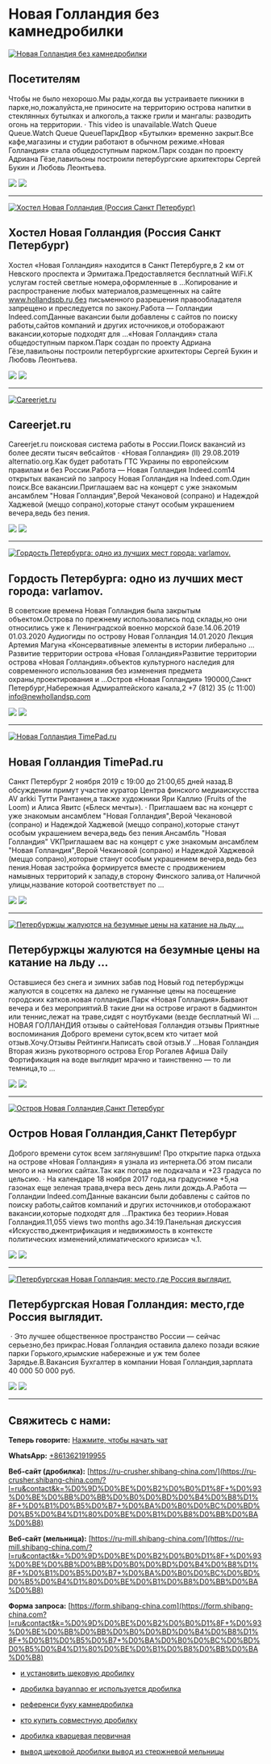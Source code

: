 # Новая Голландия без камнедробилки

<a href="https://swt.shibang-china.com/?l=ru&img&k=%D0%9D%D0%BE%D0%B2%D0%B0%D1%8F+%D0%93%D0%BE%D0%BB%D0%BB%D0%B0%D0%BD%D0%B4%D0%B8%D1%8F+%D0%B1%D0%B5%D0%B7+%D0%BA%D0%B0%D0%BC%D0%BD%D0%B5%D0%B4%D1%80%D0%BE%D0%B1%D0%B8%D0%BB%D0%BA%D0%B8" target="_blank">![Новая Голландия без камнедробилки](http://static.shibang-china.com/all-800x300/978.jpg)</a>

## Посетителям
Чтобы не было нехорошо.Мы рады,когда вы устраиваете пикники в парке,но,пожалуйста,не приносите на территорию острова напитки в стеклянных бутылках и алкоголь,а также грили и мангалы: разводить огонь на территории.&nbsp;&#0183;&#32;This video is unavailable.Watch Queue Queue.Watch Queue QueueПаркДвор &#171;Бутылки&#187; временно закрыт.Все кафе,магазины и студии работают в обычном режиме.&#171;Новая Голландия&#187; стала общедоступным парком.Парк создан по проекту Адриана Гёзе,павильоны построили петербургские архитекторы Сергей Букин и Любовь Леонтьева.


<a href="https://whatsapp.shibangsoft.com/WhatsApp.php" target="_blank" title="WhatsApp">![](http://static.shibang-china.com/icon/whatsapp.png)</a> <a href="https://swt.shibang-china.com/?l=ru&icon&k=%D0%9D%D0%BE%D0%B2%D0%B0%D1%8F+%D0%93%D0%BE%D0%BB%D0%BB%D0%B0%D0%BD%D0%B4%D0%B8%D1%8F+%D0%B1%D0%B5%D0%B7+%D0%BA%D0%B0%D0%BC%D0%BD%D0%B5%D0%B4%D1%80%D0%BE%D0%B1%D0%B8%D0%BB%D0%BA%D0%B8" target="_blank">![](http://static.shibang-china.com/icon/chat-ru.png)</a>

---

<a href="https://swt.shibang-china.com/?l=ru&img&k=%D0%9D%D0%BE%D0%B2%D0%B0%D1%8F+%D0%93%D0%BE%D0%BB%D0%BB%D0%B0%D0%BD%D0%B4%D0%B8%D1%8F+%D0%B1%D0%B5%D0%B7+%D0%BA%D0%B0%D0%BC%D0%BD%D0%B5%D0%B4%D1%80%D0%BE%D0%B1%D0%B8%D0%BB%D0%BA%D0%B8" target="_blank">![Хостел Новая Голландия (Россия Санкт Петербург)](http://static.shibang-china.com/all-800x300/1286.jpg)</a>

## Хостел Новая Голландия (Россия Санкт Петербург)
Хостел &#171;Новая Голландия&#187; находится в Санкт Петербурге,в 2 км от Невского проспекта и Эрмитажа.Предоставляется бесплатный WiFi.К услугам гостей светлые номера,оформленные в …Копирование и распространение любых материалов,размещенных на сайте www.hollandspb.ru,без письменного разрешения правообладателя запрещено и преследуется по закону.Работа — Голландии Indeed.comДанные вакансии были добавлены с сайтов по поиску работы,сайтов компаний и других источников,и отоборажают вакансии,которые подходят для …&#171;Новая Голландия&#187; стала общедоступным парком.Парк создан по проекту Адриана Гёзе,павильоны построили петербургские архитекторы Сергей Букин и Любовь Леонтьева.


<a href="https://whatsapp.shibangsoft.com/WhatsApp.php" target="_blank" title="WhatsApp">![](http://static.shibang-china.com/icon/whatsapp.png)</a> <a href="https://swt.shibang-china.com/?l=ru&icon&k=%D0%9D%D0%BE%D0%B2%D0%B0%D1%8F+%D0%93%D0%BE%D0%BB%D0%BB%D0%B0%D0%BD%D0%B4%D0%B8%D1%8F+%D0%B1%D0%B5%D0%B7+%D0%BA%D0%B0%D0%BC%D0%BD%D0%B5%D0%B4%D1%80%D0%BE%D0%B1%D0%B8%D0%BB%D0%BA%D0%B8" target="_blank">![](http://static.shibang-china.com/icon/chat-ru.png)</a>

---

<a href="https://swt.shibang-china.com/?l=ru&img&k=%D0%9D%D0%BE%D0%B2%D0%B0%D1%8F+%D0%93%D0%BE%D0%BB%D0%BB%D0%B0%D0%BD%D0%B4%D0%B8%D1%8F+%D0%B1%D0%B5%D0%B7+%D0%BA%D0%B0%D0%BC%D0%BD%D0%B5%D0%B4%D1%80%D0%BE%D0%B1%D0%B8%D0%BB%D0%BA%D0%B8" target="_blank">![Careerjet.ru](http://static.shibang-china.com/all-800x300/494.jpg)</a>

## Careerjet.ru
Careerjet.ru поисковая система работы в России.Поиск вакансий из более десяти тысяч вебсайтов&nbsp;&#0183;&#32;&#171;Новая Голландия&#187; (II) 29.08.2019 alternatio.org.Как будет работать ГТС Украины по европейским правилам и без России.Работа — Новая Голландия Indeed.com14 открытых вакансий по запросу Новая Голландия на Indeed.com.Один поиск.Все вакансии.Приглашаем вас на концерт с уже знакомым ансамблем &quot;Новая Голландия&quot;,Верой Чекановой (сопрано) и Надеждой Хаджевой (меццо сопрано),которые станут особым украшением вечера,ведь без пения.


<a href="https://whatsapp.shibangsoft.com/WhatsApp.php" target="_blank" title="WhatsApp">![](http://static.shibang-china.com/icon/whatsapp.png)</a> <a href="https://swt.shibang-china.com/?l=ru&icon&k=%D0%9D%D0%BE%D0%B2%D0%B0%D1%8F+%D0%93%D0%BE%D0%BB%D0%BB%D0%B0%D0%BD%D0%B4%D0%B8%D1%8F+%D0%B1%D0%B5%D0%B7+%D0%BA%D0%B0%D0%BC%D0%BD%D0%B5%D0%B4%D1%80%D0%BE%D0%B1%D0%B8%D0%BB%D0%BA%D0%B8" target="_blank">![](http://static.shibang-china.com/icon/chat-ru.png)</a>

---

<a href="https://swt.shibang-china.com/?l=ru&img&k=%D0%9D%D0%BE%D0%B2%D0%B0%D1%8F+%D0%93%D0%BE%D0%BB%D0%BB%D0%B0%D0%BD%D0%B4%D0%B8%D1%8F+%D0%B1%D0%B5%D0%B7+%D0%BA%D0%B0%D0%BC%D0%BD%D0%B5%D0%B4%D1%80%D0%BE%D0%B1%D0%B8%D0%BB%D0%BA%D0%B8" target="_blank">![Гордость Петербурга: одно из лучших мест города: varlamov.](http://static.shibang-china.com/all-800x300/95.jpg)</a>

## Гордость Петербурга: одно из лучших мест города: varlamov.
В советские времена Новая Голландия была закрытым объектом.Острова по прежнему использовались под склады,но они относились уже к Ленинградской военно морской базе.14.06.2019 01.03.2020 Аудиогиды по острову Новая Голландия 14.01.2020 Лекция Артемия Магуна &#171;Консервативные элементы в истории либерально …Развитие территории острова &#171;Новая Голландия&#187;Развитие территории острова &#171;Новая Голландия&#187;.объектов культурного наследия для современного использования без изменения предмета охраны,проектирования и …Остров &#171;Новая Голландия&#187; 190000,Санкт Петербург,Набережная Адмиралтейского канала,2 +7 (812) 35 (с 11:00) info@newhollandsp.com


<a href="https://whatsapp.shibangsoft.com/WhatsApp.php" target="_blank" title="WhatsApp">![](http://static.shibang-china.com/icon/whatsapp.png)</a> <a href="https://swt.shibang-china.com/?l=ru&icon&k=%D0%9D%D0%BE%D0%B2%D0%B0%D1%8F+%D0%93%D0%BE%D0%BB%D0%BB%D0%B0%D0%BD%D0%B4%D0%B8%D1%8F+%D0%B1%D0%B5%D0%B7+%D0%BA%D0%B0%D0%BC%D0%BD%D0%B5%D0%B4%D1%80%D0%BE%D0%B1%D0%B8%D0%BB%D0%BA%D0%B8" target="_blank">![](http://static.shibang-china.com/icon/chat-ru.png)</a>

---

<a href="https://swt.shibang-china.com/?l=ru&img&k=%D0%9D%D0%BE%D0%B2%D0%B0%D1%8F+%D0%93%D0%BE%D0%BB%D0%BB%D0%B0%D0%BD%D0%B4%D0%B8%D1%8F+%D0%B1%D0%B5%D0%B7+%D0%BA%D0%B0%D0%BC%D0%BD%D0%B5%D0%B4%D1%80%D0%BE%D0%B1%D0%B8%D0%BB%D0%BA%D0%B8" target="_blank">![Новая Голландия TimePad.ru](http://static.shibang-china.com/all-800x300/492.jpg)</a>

## Новая Голландия TimePad.ru
Санкт Петербург 2 ноября 2019 c 19:00 до 21:00,65 дней назад.В обсуждении примут участие куратор Центра финского медиаискусства AV arkki Тутти Рантанен,а также художники Яри Каллио (Fruits of the Loom) и Алиса Явитс (&#171;Блеск мечты&#187;).&nbsp;&#0183;&#32;Приглашаем вас на концерт с уже знакомым ансамблем &quot;Новая Голландия&quot;,Верой Чекановой (сопрано) и Надеждой Хаджевой (меццо сопрано),которые станут особым украшением вечера,ведь без пения.Ансамбль &quot;Новая Голландия&quot; VKПриглашаем вас на концерт с уже знакомым ансамблем &quot;Новая Голландия&quot;,Верой Чекановой (сопрано) и Надеждой Хаджевой (меццо сопрано),которые станут особым украшением вечера,ведь без пения.Новая застройка формируется вместе с продвижением намывных территорий к западу,в сторону Финского залива,от Наличной улицы,название которой соответствует по …


<a href="https://whatsapp.shibangsoft.com/WhatsApp.php" target="_blank" title="WhatsApp">![](http://static.shibang-china.com/icon/whatsapp.png)</a> <a href="https://swt.shibang-china.com/?l=ru&icon&k=%D0%9D%D0%BE%D0%B2%D0%B0%D1%8F+%D0%93%D0%BE%D0%BB%D0%BB%D0%B0%D0%BD%D0%B4%D0%B8%D1%8F+%D0%B1%D0%B5%D0%B7+%D0%BA%D0%B0%D0%BC%D0%BD%D0%B5%D0%B4%D1%80%D0%BE%D0%B1%D0%B8%D0%BB%D0%BA%D0%B8" target="_blank">![](http://static.shibang-china.com/icon/chat-ru.png)</a>

---

<a href="https://swt.shibang-china.com/?l=ru&img&k=%D0%9D%D0%BE%D0%B2%D0%B0%D1%8F+%D0%93%D0%BE%D0%BB%D0%BB%D0%B0%D0%BD%D0%B4%D0%B8%D1%8F+%D0%B1%D0%B5%D0%B7+%D0%BA%D0%B0%D0%BC%D0%BD%D0%B5%D0%B4%D1%80%D0%BE%D0%B1%D0%B8%D0%BB%D0%BA%D0%B8" target="_blank">![Петербуржцы жалуются на безумные цены на катание на льду …](http://static.shibang-china.com/all-800x300/1178.jpg)</a>

## Петербуржцы жалуются на безумные цены на катание на льду …
Оставшиеся без снега и зимних забав под Новый год петербуржцы жалуются в соцсетях на далеко не гуманные цены на посещение городских катков.новая голландия.Парк &#171;Новая Голландия&#187;.Бывают вечера и без мероприятий.В такие дни на острове играют в бадминтон или теннис,лежат на траве,сидят с ноутбуками (везде бесплатный Wi …НОВАЯ ГОЛЛАНДИЯ отзывы о сайтеНовая Голландия отзывы Приятные воспоминания Доброго времени суток,всем кто читает мой отзыв.Хочу.Отзывы Рейтинги.Написать свой отзыв.У …Новая Голландия Вторая жизнь рукотворного острова Егор Рогалев Афиша Daily Фортификация на воде выглядит мрачно и таинственно — то ли темница,то …


<a href="https://whatsapp.shibangsoft.com/WhatsApp.php" target="_blank" title="WhatsApp">![](http://static.shibang-china.com/icon/whatsapp.png)</a> <a href="https://swt.shibang-china.com/?l=ru&icon&k=%D0%9D%D0%BE%D0%B2%D0%B0%D1%8F+%D0%93%D0%BE%D0%BB%D0%BB%D0%B0%D0%BD%D0%B4%D0%B8%D1%8F+%D0%B1%D0%B5%D0%B7+%D0%BA%D0%B0%D0%BC%D0%BD%D0%B5%D0%B4%D1%80%D0%BE%D0%B1%D0%B8%D0%BB%D0%BA%D0%B8" target="_blank">![](http://static.shibang-china.com/icon/chat-ru.png)</a>

---

<a href="https://swt.shibang-china.com/?l=ru&img&k=%D0%9D%D0%BE%D0%B2%D0%B0%D1%8F+%D0%93%D0%BE%D0%BB%D0%BB%D0%B0%D0%BD%D0%B4%D0%B8%D1%8F+%D0%B1%D0%B5%D0%B7+%D0%BA%D0%B0%D0%BC%D0%BD%D0%B5%D0%B4%D1%80%D0%BE%D0%B1%D0%B8%D0%BB%D0%BA%D0%B8" target="_blank">![Остров Новая Голландия,Санкт Петербург](http://static.shibang-china.com/all-800x300/579.jpg)</a>

## Остров Новая Голландия,Санкт Петербург
Доброго времени суток всем заглянувшим! Про открытие парка отдыха на острове &#171;Новая Голландия&#187; я узнала из интернета.Об этом писали много и на многих сайтах.Так как погода не подкачала и +23 градуса по цельсию.&nbsp;&#0183;&#32;На календаре 18 ноября 2017 года,на градуснике +5,на газонах еще зеленая трава,вчера весь день лили дождь.А.Работа — Голландии Indeed.comДанные вакансии были добавлены с сайтов по поиску работы,сайтов компаний и других источников,и отоборажают вакансии,которые подходят для …Практика без теории&#187;.Новая Голландия.11,055 views two months ago.34:19.Панельная дискуссия &#171;Искусство,джентрификация и недвижимость в контексте политических изменений,климатического кризиса&#187; ч.1.


<a href="https://whatsapp.shibangsoft.com/WhatsApp.php" target="_blank" title="WhatsApp">![](http://static.shibang-china.com/icon/whatsapp.png)</a> <a href="https://swt.shibang-china.com/?l=ru&icon&k=%D0%9D%D0%BE%D0%B2%D0%B0%D1%8F+%D0%93%D0%BE%D0%BB%D0%BB%D0%B0%D0%BD%D0%B4%D0%B8%D1%8F+%D0%B1%D0%B5%D0%B7+%D0%BA%D0%B0%D0%BC%D0%BD%D0%B5%D0%B4%D1%80%D0%BE%D0%B1%D0%B8%D0%BB%D0%BA%D0%B8" target="_blank">![](http://static.shibang-china.com/icon/chat-ru.png)</a>

---

<a href="https://swt.shibang-china.com/?l=ru&img&k=%D0%9D%D0%BE%D0%B2%D0%B0%D1%8F+%D0%93%D0%BE%D0%BB%D0%BB%D0%B0%D0%BD%D0%B4%D0%B8%D1%8F+%D0%B1%D0%B5%D0%B7+%D0%BA%D0%B0%D0%BC%D0%BD%D0%B5%D0%B4%D1%80%D0%BE%D0%B1%D0%B8%D0%BB%D0%BA%D0%B8" target="_blank">![Петербургская Новая Голландия: место,где Россия выглядит.](http://static.shibang-china.com/all-800x300/322.jpg)</a>

## Петербургская Новая Голландия: место,где Россия выглядит.
&nbsp;&#0183;&#32;Это лучшее общественное пространство России — сейчас серьезно,без прикрас.Новая Голландия оставила далеко позади всякие парки Горького,крымские набережные и уж тем более Зарядье.В.Вакансия Бухгалтер в компании Новая Голландия,зарплата 40 000 50 000 руб.

<a href="https://whatsapp.shibangsoft.com/WhatsApp.php" target="_blank" title="WhatsApp">![](http://static.shibang-china.com/icon/whatsapp.png)</a> <a href="https://swt.shibang-china.com/?l=ru&icon&k=%D0%9D%D0%BE%D0%B2%D0%B0%D1%8F+%D0%93%D0%BE%D0%BB%D0%BB%D0%B0%D0%BD%D0%B4%D0%B8%D1%8F+%D0%B1%D0%B5%D0%B7+%D0%BA%D0%B0%D0%BC%D0%BD%D0%B5%D0%B4%D1%80%D0%BE%D0%B1%D0%B8%D0%BB%D0%BA%D0%B8" target="_blank">![](http://static.shibang-china.com/icon/chat-ru.png)</a>

---
## Свяжитесь с нами:

**Теперь говорите:** [Нажмите, чтобы начать чат](https://swt.shibang-china.com?l=ru&contact&k=%D0%9D%D0%BE%D0%B2%D0%B0%D1%8F+%D0%93%D0%BE%D0%BB%D0%BB%D0%B0%D0%BD%D0%B4%D0%B8%D1%8F+%D0%B1%D0%B5%D0%B7+%D0%BA%D0%B0%D0%BC%D0%BD%D0%B5%D0%B4%D1%80%D0%BE%D0%B1%D0%B8%D0%BB%D0%BA%D0%B8)

**WhatsApp:**  [+8613621919955](https://whatsapp.shibangsoft.com/WhatsApp.php)

**Веб-сайт (дробилка):** [https://ru-crusher.shibang-china.com/](https://ru-crusher.shibang-china.com/?l=ru&contact&k=%D0%9D%D0%BE%D0%B2%D0%B0%D1%8F+%D0%93%D0%BE%D0%BB%D0%BB%D0%B0%D0%BD%D0%B4%D0%B8%D1%8F+%D0%B1%D0%B5%D0%B7+%D0%BA%D0%B0%D0%BC%D0%BD%D0%B5%D0%B4%D1%80%D0%BE%D0%B1%D0%B8%D0%BB%D0%BA%D0%B8)

**Веб-сайт (мельница):** [https://ru-mill.shibang-china.com/](https://ru-mill.shibang-china.com/?l=ru&contact&k=%D0%9D%D0%BE%D0%B2%D0%B0%D1%8F+%D0%93%D0%BE%D0%BB%D0%BB%D0%B0%D0%BD%D0%B4%D0%B8%D1%8F+%D0%B1%D0%B5%D0%B7+%D0%BA%D0%B0%D0%BC%D0%BD%D0%B5%D0%B4%D1%80%D0%BE%D0%B1%D0%B8%D0%BB%D0%BA%D0%B8)

**Форма запроса:** [https://form.shibang-china.com](https://form.shibang-china.com?l=ru&contact&k=%D0%9D%D0%BE%D0%B2%D0%B0%D1%8F+%D0%93%D0%BE%D0%BB%D0%BB%D0%B0%D0%BD%D0%B4%D0%B8%D1%8F+%D0%B1%D0%B5%D0%B7+%D0%BA%D0%B0%D0%BC%D0%BD%D0%B5%D0%B4%D1%80%D0%BE%D0%B1%D0%B8%D0%BB%D0%BA%D0%B8)

* [и установить щековую дробилку](../121/%D0%B8%20%D1%83%D1%81%D1%82%D0%B0%D0%BD%D0%BE%D0%B2%D0%B8%D1%82%D1%8C%20%D1%89%D0%B5%D0%BA%D0%BE%D0%B2%D1%83%D1%8E%20%D0%B4%D1%80%D0%BE%D0%B1%D0%B8%D0%BB%D0%BA%D1%83.md)

* [дробилка bayannao er используется дробилка](../123/%D0%B4%D1%80%D0%BE%D0%B1%D0%B8%D0%BB%D0%BA%D0%B0%20bayannao%20er%20%D0%B8%D1%81%D0%BF%D0%BE%D0%BB%D1%8C%D0%B7%D1%83%D0%B5%D1%82%D1%81%D1%8F%20%D0%B4%D1%80%D0%BE%D0%B1%D0%B8%D0%BB%D0%BA%D0%B0.md)

* [референси буку камнедробилка](../121/%D1%80%D0%B5%D1%84%D0%B5%D1%80%D0%B5%D0%BD%D1%81%D0%B8%20%D0%B1%D1%83%D0%BA%D1%83%20%D0%BA%D0%B0%D0%BC%D0%BD%D0%B5%D0%B4%D1%80%D0%BE%D0%B1%D0%B8%D0%BB%D0%BA%D0%B0.md)

* [кто купить совместную дробилку](../125/%D0%BA%D1%82%D0%BE%20%D0%BA%D1%83%D0%BF%D0%B8%D1%82%D1%8C%20%D1%81%D0%BE%D0%B2%D0%BC%D0%B5%D1%81%D1%82%D0%BD%D1%83%D1%8E%20%D0%B4%D1%80%D0%BE%D0%B1%D0%B8%D0%BB%D0%BA%D1%83.md)

* [дробилка кварцевая первичная](../122/%D0%B4%D1%80%D0%BE%D0%B1%D0%B8%D0%BB%D0%BA%D0%B0%20%D0%BA%D0%B2%D0%B0%D1%80%D1%86%D0%B5%D0%B2%D0%B0%D1%8F%20%D0%BF%D0%B5%D1%80%D0%B2%D0%B8%D1%87%D0%BD%D0%B0%D1%8F.md)

* [вывод щековой дробилки вывод из стержневой мельницы](../122/%D0%B2%D1%8B%D0%B2%D0%BE%D0%B4%20%D1%89%D0%B5%D0%BA%D0%BE%D0%B2%D0%BE%D0%B9%20%D0%B4%D1%80%D0%BE%D0%B1%D0%B8%D0%BB%D0%BA%D0%B8%20%D0%B2%D1%8B%D0%B2%D0%BE%D0%B4%20%D0%B8%D0%B7%20%D1%81%D1%82%D0%B5%D1%80%D0%B6%D0%BD%D0%B5%D0%B2%D0%BE%D0%B9%20%D0%BC%D0%B5%D0%BB%D1%8C%D0%BD%D0%B8%D1%86%D1%8B.md)